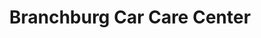 ---
title: "Branchburg Car Care Center"
url: /somerville/branchburg-car-care-center/
shop: car repair
---